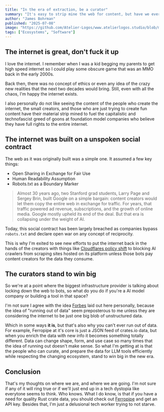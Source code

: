 ```yaml
---
title: "In the era of extraction, be a curator"
summary: "It's easy to strip mine the web for content, but have we ever thought about a class of people who carefully curate data while respecting the work put into building the web?"
author: "James Bohrman"
published: "2025-07-08"
image: "https://github.com/Atelier-Logos/www.atelierlogos.studio/blob/main/public/extraction.png?raw=true"
tags: ["Ecosystems", "Software"]
---
```


## The internet is great, don't fuck it up

I love the internet. I remember when I was a kid begging my parents to get high speed internet so I could play some obscure game that was an MMO back in the early 2000s. 

Back then, there was no concept of ethics or even any idea of the crazy new realities that the next two decades would bring. Still, even with all the chaos, I'm happy the internet exists. 

I also personally do not like seeing the content of the people who create the internet, the small creators, and those who are just trying to create fun content have their material strip mined to fuel the capitalistic and technofascist greed of goons at foundation model companies who believe they have full rights to the entire internet. 

## The internet was built on a unspoken social contract

The web as it was originally built was a simple one. It assumed a few key things:

- Open Sharing in Exchange for Fair Use
- Human Readability Assumption
- Robots.txt as a Boundary Marker

> Almost 30 years ago, two Stanford grad students, Larry Page and Sergey Brin, built Google on a simple bargain: content creators would let them copy the entire web in exchange for traffic. For years, that traffic powered ad revenue, subscriptions, and the growth of online media. Google mostly upheld its end of the deal. But that era is collapsing under the weight of AI.

Today, this social contract has been largely breached as companies bypass `robots.txt` and declare open war on any concept of reciprocity.

This is why I'm exited to see new efforts to put the internet back in the hands of the creators with things like [Cloudflares policy shift](https://gizmodo.com/free-lunch-is-over-for-the-ai-that-broke-the-web-2000623837) to blocking AI crawlers from scraping sites hosted on its platform unless those bots pay content creators for the data they consume. 

## The curators stand to win big

So we're at a point where the biggest infrastructure provider is talking about locking down the web to bots, so what do you do if you're a AI model company or building a tool in that space? 

I'm not sure I agree with the idea [Forbes](https://www.forbes.com/sites/johnwerner/2024/11/04/running-out-of-data-it-could-be-a-concern/) laid out here personally, because the idea of "running out of data" seem preposterous to me unless they are considering the internet to be just one big blob of unstructured data. 

Which in some ways **it is**, but that's also why you can't ever run out of data. For example, Ferropipe at it's core is just a JSON feed of crates.io data, but when you enrich the data with new info it becomes something totally different. Data can change shape, form, and use case so many times that the idea of running out doesn't make sense. So what I'm getting at is that the people who can curate, and prepare the data for LLM tools efficiently while respecting the changing ecosystem, stand to win big in the new era.

## Conclusion

That's my thoughts on where we are, and where we are going. I'm not sure if any of it will ring true or if we'll just end up in a tech dystopia like everytone seems to think. Who knows. What I do know, is that if you have a need for quality Rust crate data, you should check out [Ferropipe](https://www.atelierlogos.studio/ferropipe) and get an API key. Besides that, I'm just a delusional tech worker trying to not starve. 